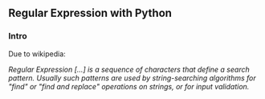 <h2>Regular Expression with Python</h2>
<h3>Intro</h3>
<p>Due to wikipedia:</p>
<p><i>Regular Expression [...] is a sequence of characters that define a search pattern. Usually such patterns are used by string-searching algorithms for "find" or "find and replace" operations on strings, or for input validation.</i></p>
